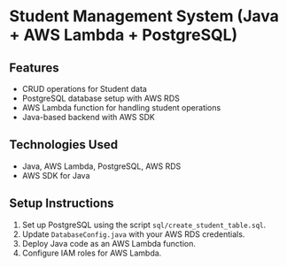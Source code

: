 # Student Management System (Java + AWS Lambda + PostgreSQL)

## Features
- CRUD operations for Student data
- PostgreSQL database setup with AWS RDS
- AWS Lambda function for handling student operations
- Java-based backend with AWS SDK

## Technologies Used
- Java, AWS Lambda, PostgreSQL, AWS RDS
- AWS SDK for Java

## Setup Instructions
1. Set up PostgreSQL using the script `sql/create_student_table.sql`.
2. Update `DatabaseConfig.java` with your AWS RDS credentials.
3. Deploy Java code as an AWS Lambda function.
4. Configure IAM roles for AWS Lambda.

